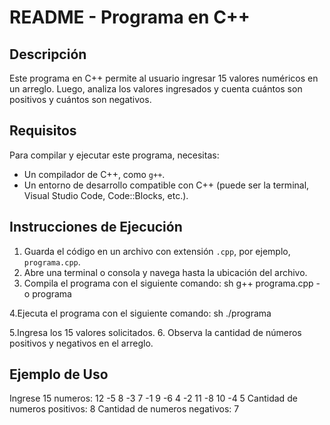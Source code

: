 # README - Programa en C++

## Descripción

Este programa en C++ permite al usuario ingresar 15 valores numéricos en un arreglo. Luego, analiza los valores ingresados y cuenta cuántos son positivos y cuántos son negativos.

## Requisitos

Para compilar y ejecutar este programa, necesitas:

- Un compilador de C++, como `g++`.
- Un entorno de desarrollo compatible con C++ (puede ser la terminal, Visual Studio Code, Code::Blocks, etc.).

## Instrucciones de Ejecución

1. Guarda el código en un archivo con extensión `.cpp`, por ejemplo, `programa.cpp`.
2. Abre una terminal o consola y navega hasta la ubicación del archivo.
3. Compila el programa con el siguiente comando:
   sh
   g++ programa.cpp -o programa

4.Ejecuta el programa con el siguiente comando:
   sh
   ./programa

5.Ingresa los 15 valores solicitados.
6. Observa la cantidad de números positivos y negativos en el arreglo.

## Ejemplo de Uso

Ingrese 15 numeros:
12
-5
8
-3
7
-1
9
-6
4
-2
11
-8
10
-4
5
Cantidad de numeros positivos: 8
Cantidad de numeros negativos: 7
